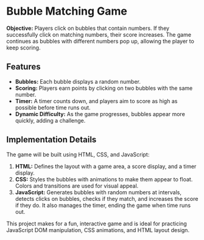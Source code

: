 <!DOCTYPE html>
<html lang="en">
<head>
  <meta charset="UTF-8">
  <meta name="viewport" content="width=device-width, initial-scale=1.0">
  <title>Bubble Matching Game Description</title>
</head>
<body>
  <h1>Bubble Matching Game</h1>
  <p><strong>Objective:</strong> Players click on bubbles that contain numbers. If they successfully click on matching numbers, their score increases. The game continues as bubbles with different numbers pop up, allowing the player to keep scoring.</p>
  
  <h2>Features</h2>
  <ul>
    <li><strong>Bubbles:</strong> Each bubble displays a random number.</li>
    <li><strong>Scoring:</strong> Players earn points by clicking on two bubbles with the same number.</li>
    <li><strong>Timer:</strong> A timer counts down, and players aim to score as high as possible before time runs out.</li>
    <li><strong>Dynamic Difficulty:</strong> As the game progresses, bubbles appear more quickly, adding a challenge.</li>
  </ul>
  
  <h2>Implementation Details</h2>
  <p>The game will be built using HTML, CSS, and JavaScript:</p>
  <ol>
    <li><strong>HTML:</strong> Defines the layout with a game area, a score display, and a timer display.</li>
    <li><strong>CSS:</strong> Styles the bubbles with animations to make them appear to float. Colors and transitions are used for visual appeal.</li>
    <li><strong>JavaScript:</strong> Generates bubbles with random numbers at intervals, detects clicks on bubbles, checks if they match, and increases the score if they do. It also manages the timer, ending the game when time runs out.</li>
  </ol>

  <p>This project makes for a fun, interactive game and is ideal for practicing JavaScript DOM manipulation, CSS animations, and HTML layout design.</p>
</body>
</html>
